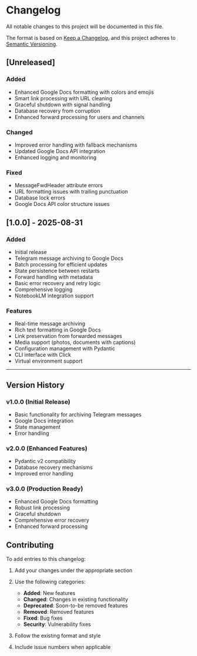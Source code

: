 # Changelog

All notable changes to this project will be documented in this file.

The format is based on [Keep a Changelog](https://keepachangelog.com/en/1.0.0/),
and this project adheres to [Semantic Versioning](https://semver.org/spec/v2.0.0.html).

## [Unreleased]

### Added
- Enhanced Google Docs formatting with colors and emojis
- Smart link processing with URL cleaning
- Graceful shutdown with signal handling
- Database recovery from corruption
- Enhanced forward processing for users and channels

### Changed
- Improved error handling with fallback mechanisms
- Updated Google Docs API integration
- Enhanced logging and monitoring

### Fixed
- MessageFwdHeader attribute errors
- URL formatting issues with trailing punctuation
- Database lock errors
- Google Docs API color structure issues

## [1.0.0] - 2025-08-31

### Added
- Initial release
- Telegram message archiving to Google Docs
- Batch processing for efficient updates
- State persistence between restarts
- Forward handling with metadata
- Basic error recovery and retry logic
- Comprehensive logging
- NotebookLM integration support

### Features
- Real-time message archiving
- Rich text formatting in Google Docs
- Link preservation from forwarded messages
- Media support (photos, documents with captions)
- Configuration management with Pydantic
- CLI interface with Click
- Virtual environment support

---

## Version History

### v1.0.0 (Initial Release)
- Basic functionality for archiving Telegram messages
- Google Docs integration
- State management
- Error handling

### v2.0.0 (Enhanced Features)
- Pydantic v2 compatibility
- Database recovery mechanisms
- Improved error handling

### v3.0.0 (Production Ready)
- Enhanced Google Docs formatting
- Robust link processing
- Graceful shutdown
- Comprehensive error recovery
- Enhanced forward processing

## Contributing

To add entries to this changelog:

1. Add your changes under the appropriate section
2. Use the following categories:
   - **Added**: New features
   - **Changed**: Changes in existing functionality
   - **Deprecated**: Soon-to-be removed features
   - **Removed**: Removed features
   - **Fixed**: Bug fixes
   - **Security**: Vulnerability fixes

3. Follow the existing format and style
4. Include issue numbers when applicable
